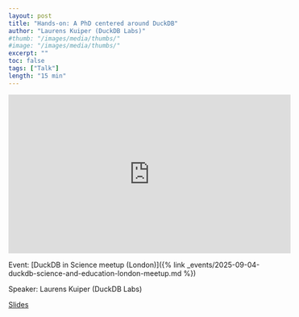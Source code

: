 ```yaml
---
layout: post
title: "Hands-on: A PhD centered around DuckDB"
author: "Laurens Kuiper (DuckDB Labs)"
#thumb: "/images/media/thumbs/"
#image: "/images/media/thumbs/"
excerpt: ""
toc: false
tags: ["Talk"]
length: "15 min"
---
```


<div class="video-container">
<iframe width="560" height="315" src="https://www.youtube-nocookie.com/embed/qUrwHCfQIfQ?si=aahlQZ3PeLH5jsPh" title="YouTube video player" frameborder="0" allow="accelerometer; autoplay; clipboard-write; encrypted-media; gyroscope; picture-in-picture; web-share" referrerpolicy="strict-origin-when-cross-origin" allowfullscreen></iframe>
</div>


Event: [DuckDB in Science meetup (London)]({% link _events/2025-09-04-duckdb-science-and-education-london-meetup.md %})

Speaker: Laurens Kuiper (DuckDB Labs)

[Slides](https://blobs.duckdb.org/events/duckdb-in-science-london-meetup/laurens-kuiper-a-phd-centered-around-duckdb.pdf)
